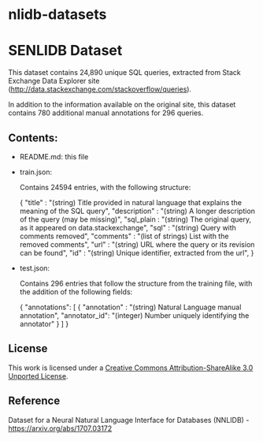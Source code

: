 # nlidb-datasets

SENLIDB Dataset
=================================================
This dataset contains 24,890 unique SQL queries, extracted from Stack Exchange Data Explorer site
(http://data.stackexchange.com/stackoverflow/queries).

In addition to the information available on the original site, this dataset contains 780 additional 
manual annotations for 296 queries.

Contents:
----------

- README.md: this file

- train.json:

    Contains 24594 entries, with the following structure:

    {
        "title"       : "(string) Title provided in natural language that explains the meaning of the SQL query",
        "description" : "(string) A longer description of the query (may be missing)",
        "sql_plain    : "(string) The original query, as it appeared on data.stackexchange",
        "sql"         : "(string) Query with comments removed",
        "comments"    : "(list of strings) List with the removed comments",
        "url"         : "(string) URL where the query or its revision can be found",
        "id"          : "(string) Unique identifier, extracted from the url",
    }

- test.json:

    Contains 296 entries that follow the structure from the training file, with the addition
    of the following fields:

    {
        "annotations": [
            {
                "annotation"  : "(string) Natural Language manual annotation",
                "annotator_id": "(integer) Number uniquely identifying the annotator"
            }
        ]
    }

License
------------
This work is licensed under a [Creative Commons Attribution-ShareAlike 3.0 Unported License](https://creativecommons.org/licenses/by-sa/3.0/).
   
Reference
------------
Dataset for a Neural Natural Language Interface for Databases (NNLIDB) - https://arxiv.org/abs/1707.03172
